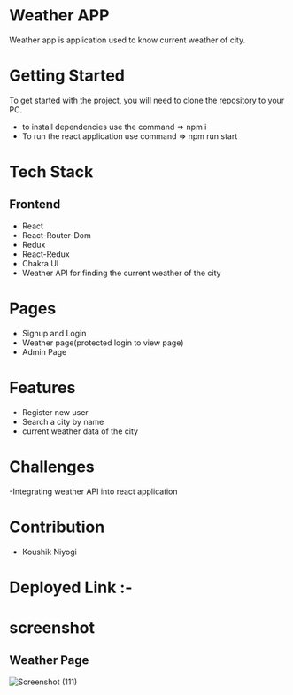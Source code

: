 # Weather APP

Weather app is application used to know current weather of city.

# Getting Started
To get started with the project, you will need to clone the repository to your PC.
- to install dependencies use the command => npm i
- To run the react application use command => npm run start

# Tech Stack

## Frontend

- React
- React-Router-Dom
- Redux
- React-Redux
- Chakra UI
- Weather API for finding the current weather of the city


# Pages
- Signup and Login
- Weather page(protected login to view page)
- Admin Page

# Features
- Register new user
- Search a city by name
- current weather data of the city

# Challenges
-Integrating weather API into react application

# Contribution
- Koushik Niyogi

# Deployed Link :- 

# screenshot

## Weather Page
![Screenshot (111)](https://github.com/KoushikNiyogi/Weather_app/assets/112813924/5c303198-9ecf-47e7-96cf-0468e51a26a1)





